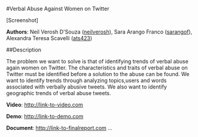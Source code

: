 #Verbal Abuse Against Women on Twitter

[Screenshot]

**Authors**: Neil Verosh D'Souza ([neilverosh](https://github.com/neilverosh)), Sara Arango Franco ([sarangof](https://github.com/sarangof)), Alexandra Teresa Scavelli ([ats423](https://github.com/ats423))

##Description

The problem we want to solve is that of identifying trends of verbal abuse again women on Twitter. The characteristics and traits of verbal abuse on Twitter must be identified before a solution to the abuse can be found. We want to identify trends through analyzing topics,users and words associated with verbally abusive tweets. We also want to identify geographic trends of verbal abuse tweets.

**Video**: http://link-to-video.com

**Demo**: http://link-to-demo.com

**Document**: http://link-to-finalreport.com ...



